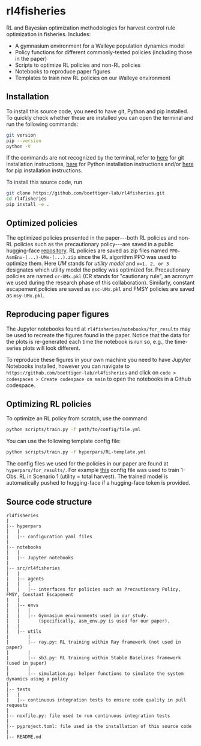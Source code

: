 # rl4fisheries

RL and Bayesian optimization methodologies for harvest control rule optimization in fisheries.
Includes:
- A gymnasium environment for a Walleye population dynamics model
- Policy functions for different commonly-tested policies (including those in the paper)
- Scripts to optimize RL policies and non-RL policies
- Notebooks to reproduce paper figures
- Templates to train new RL policies on our Walleye environment

## Installation

To install this source code, you need to have git, Python and pip installed.
To quickly check whether these are installed you can open the terminal and run the following commands:
```bash
git version
pip --version
python -V
```
If the commands are not recognized by the terminal, refer to
[here](https://github.com/git-guides/install-git)
for git installation instructions,
[here](https://realpython.com/installing-python/) 
for Python installation instructions and/or
[here](https://pip.pypa.io/en/stable/installation/)
for pip installation instructions.

To install this source code, run
```bash
git clone https://github.com/boettiger-lab/rl4fisheries.git
cd rl4fisheries
pip install -e .
```

## Optimized policies

The optimized policies presented in the paper---both RL policies and non-RL policies such as the precautionary policy---are saved in a public hugging-face 
[repository](https://huggingface.co/boettiger-lab/rl4eco/tree/main/sb3/rl4fisheries/results).
RL policies are saved as zip files named ```PPO-AsmEnv-(...)-UMx-(...).zip``` since the RL algorithm PPO was used to optimize them.
Here *UM* stands for *utility model* and `x=1, 2, or 3` designates which utility model the policy was optimized for.
Precautionary policies are named `cr-UMx.pkl` (CR stands for "cautionary rule", an acronym we used during the research phase of this collaboration).
Similarly, constant escapement policies are saved as `esc-UMx.pkl` and FMSY policies are saved as `msy-UMx.pkl`.

## Reproducing paper figures

The Jupyter notebooks found at `rl4fisheries/notebooks/for_results` may be used to recreate the figures found in the paper. 
Notice that the data for the plots is re-generated each time the notebook is run so, e.g., the time-series plots will look different.

To reproduce these figures in your own machine you need to have Jupyter Notebooks installed, however you can navigate to 
```https://github.com/boettiger-lab/rl4fisheries```
and click on `code > codespaces > Create codespace on main` to open the notebooks in a Github codespace.

## Optimizing RL policies

To optimize an RL policy from scratch, use the command
```bash
python scripts/train.py -f path/to/config/file.yml
```
You can use the following template config file:
```bash
python scripts/train.py -f hyperpars/RL-template.yml
```

The config files we used for the policies in our paper are found at `hyperpars/for_results/`.
For example 
[this](https://github.com/boettiger-lab/rl4fisheries/blob/main/hyperpars/for_results/ppo_biomass_UM1.yml) 
config file was used to train 1-Obs. RL in Scenario 1 (utility = total harvest).
The trained model is automatically pushed to hugging-face if a hugging-face token is provided. 

## Source code structure

```
rl4fisheries
|
|-- hyperpars
|   |
|   |-- configuration yaml files
|
|-- notebooks
|   |
|   |-- Jupyter notebooks
|
|-- src/rl4fisheries
|   |
|   |-- agents
|   |   |
|   |   |-- interfaces for policies such as Precautionary Policy, FMSY, Constant Escapement
|   |
|   |-- envs
|   |   |
|   |   |-- Gymnasium environments used in our study.
|   |       (specifically, asm_env.py is used for our paper).
|   |
|   |-- utils
|       |
|       |-- ray.py: RL training within Ray framework (not used in paper)
|       |
|       |-- sb3.py: RL training within Stable Baselines framework (used in paper)
|       |
|       |-- simulation.py: helper functions to simulate the system dynamics using a policy
|    
|-- tests
|   |
|   |-- continuous integration tests to ensure code quality in pull requests
|
|-- noxfile.py: file used to run continuous integration tests
|
|-- pyproject.toml: file used in the installation of this source code
|
|-- README.md 
```